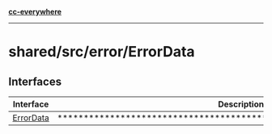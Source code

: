 [**cc-everywhere**](../../../../index.md)

***

# shared/src/error/ErrorData

## Interfaces

| Interface | Description |
| ------ | ------ |
| [ErrorData](../error-data/interfaces/error-data.md) | ********************************************************************** |
